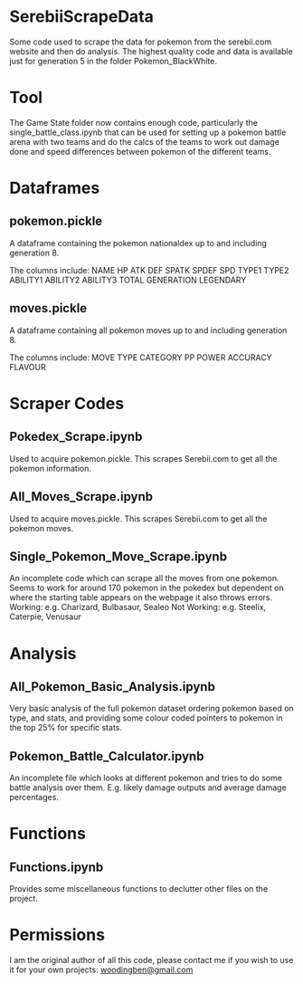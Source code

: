 # SerebiiScrapeData
Some code used to scrape the data for pokemon from the serebii.com website and then do analysis. The highest quality code and data is available just for generation 5 in the folder Pokemon_BlackWhite.

# Tool

The Game State folder now contains enough code, particularly the single_battle_class.ipynb that can be used for setting up a pokemon battle arena with two teams and do the calcs of the teams to work out damage done and speed differences between pokemon of the different teams.

# Dataframes

## pokemon.pickle
A dataframe containing the pokemon nationaldex up to and including generation 8. 

The columns include:
NAME	HP	ATK	DEF	SPATK	SPDEF	SPD	TYPE1	TYPE2	ABILITY1	ABILITY2	ABILITY3	TOTAL	GENERATION	LEGENDARY

## moves.pickle
A dataframe containing all pokemon moves up to and including generation 8.

The columns include:
MOVE	TYPE	CATEGORY	PP	POWER	ACCURACY	FLAVOUR

# Scraper Codes

## Pokedex_Scrape.ipynb
Used to acquire pokemon.pickle. This scrapes Serebii.com to get all the pokemon information.

## All_Moves_Scrape.ipynb
Used to acquire moves.pickle. This scrapes Serebii.com to get all the pokemon moves.

## Single_Pokemon_Move_Scrape.ipynb
An incomplete code which can scrape all the moves from one pokemon. Seems to work for around 170 pokemon in the pokedex but dependent on where the starting table appears on the webpage it also throws errors.
Working: e.g. Charizard, Bulbasaur, Sealeo
Not Working: e.g. Steelix, Caterpie, Venusaur

# Analysis

## All_Pokemon_Basic_Analysis.ipynb
Very basic analysis of the full pokemon dataset ordering pokemon based on type, and stats, and providing some colour coded pointers to pokemon in the top 25% for specific stats.

## Pokemon_Battle_Calculator.ipynb
An incomplete file which looks at different pokemon and tries to do some battle analysis over them. E.g. likely damage outputs and average damage percentages.

# Functions

## Functions.ipynb
Provides some miscellaneous functions to declutter other files on the project.

# Permissions
I am the original author of all this code, please contact me if you wish to use it for your own projects: woodingben@gmail.com
